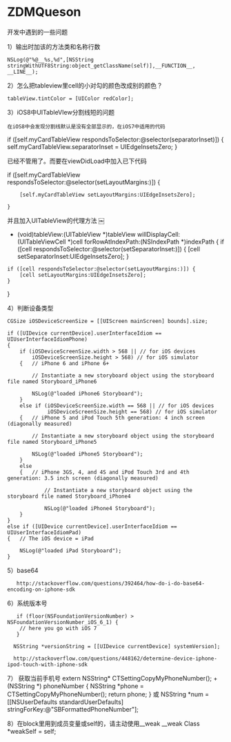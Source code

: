 # ZDMQueson
开发中遇到的一些问题

1）输出时加该的方法类和名称行数 

    NSLog(@"%@__%s,%d",[NSString stringWithUTF8String:object_getClassName(self)],__FUNCTION__, __LINE__);
   
2）怎么把tableview里cell的小对勾的颜色改成别的颜色？

    tableView.tintColor = [UIColor redColor];
   
3）iOS8中UITableVIew分割线短的问题

    在iOS8中会发现分割线默认是没有全部显示的，在iOS7中适用的代码

   if ([self.myCardTableView respondsToSelector:@selector(separatorInset)]) {
        self.myCardTableView.separatorInset = UIEdgeInsetsZero;
    }
    
   已经不管用了。而要在viewDidLoad中加入已下代码

   if ([self.myCardTableView respondsToSelector:@selector(setLayoutMargins:)]) {
        
        [self.myCardTableView setLayoutMargins:UIEdgeInsetsZero];
        
    }
    
   并且加入UITableView的代理方法
￼
   - (void)tableView:(UITableView *)tableView willDisplayCell:(UITableViewCell *)cell forRowAtIndexPath:(NSIndexPath *)indexPath
   {
      if ([cell respondsToSelector:@selector(setSeparatorInset:)]) {
          [cell setSeparatorInset:UIEdgeInsetsZero];
      }
    
    if ([cell respondsToSelector:@selector(setLayoutMargins:)]) {
        [cell setLayoutMargins:UIEdgeInsetsZero];
    }
    
   }

4）判断设备类型

    CGSize iOSDeviceScreenSize = [[UIScreen mainScreen] bounds].size;

    if ([UIDevice currentDevice].userInterfaceIdiom == UIUserInterfaceIdiomPhone)
    {
        if (iOSDeviceScreenSize.width > 568 || // for iOS devices
            iOSDeviceScreenSize.height > 568) // for iOS simulator
        {   // iPhone 6 and iPhone 6+

            // Instantiate a new storyboard object using the storyboard file named Storyboard_iPhone6

            NSLog(@"loaded iPhone6 Storyboard");
        }
        else if (iOSDeviceScreenSize.width == 568 || // for iOS devices
                 iOSDeviceScreenSize.height == 568) // for iOS simulator
        {   // iPhone 5 and iPod Touch 5th generation: 4 inch screen (diagonally measured)

            // Instantiate a new storyboard object using the storyboard file named Storyboard_iPhone5

            NSLog(@"loaded iPhone5 Storyboard");
        }
        else
        {   // iPhone 3GS, 4, and 4S and iPod Touch 3rd and 4th generation: 3.5 inch screen (diagonally measured)

                // Instantiate a new storyboard object using the storyboard file named Storyboard_iPhone4

                NSLog(@"loaded iPhone4 Storyboard");
        }
    }
    else if ([UIDevice currentDevice].userInterfaceIdiom == UIUserInterfaceIdiomPad)
    {   // The iOS device = iPad

        NSLog(@"loaded iPad Storyboard");
    }
    
5）base64
     
       http://stackoverflow.com/questions/392464/how-do-i-do-base64-encoding-on-iphone-sdk
       
6）系统版本号
   
       if (floor(NSFoundationVersionNumber) > NSFoundationVersionNumber_iOS_6_1) {
        // here you go with iOS 7
       }
         
      NSString *versionString = [[UIDevice currentDevice] systemVersion];
        
      http://stackoverflow.com/questions/448162/determine-device-iphone-ipod-touch-with-iphone-sdk
       
7） 获取当前手机号
     extern NSString* CTSettingCopyMyPhoneNumber();
    +(NSString *) phoneNumber {
       NSString *phone = CTSettingCopyMyPhoneNumber();
       return phone;
    }
    或
    NSString *num = [[NSUserDefaults standardUserDefaults] stringForKey:@"SBFormattedPhoneNumber"];
    
8）在block里用到成员变量或self的，请主动使用__weak
     __weak Class *weakSelf = self;
     
